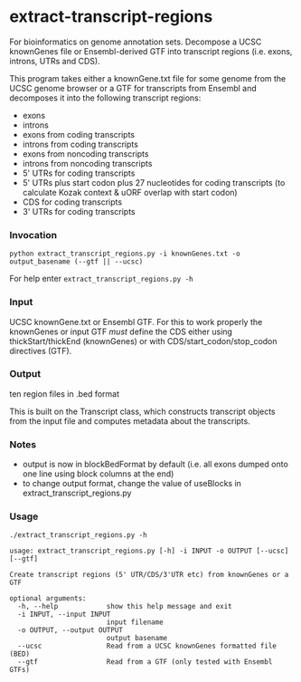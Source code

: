 extract-transcript-regions
================================

For bioinformatics on genome annotation sets. Decompose a UCSC knownGenes file or Ensembl-derived GTF into transcript regions (i.e. exons, introns, UTRs and CDS).

This program takes either a knownGene.txt file for some genome from the UCSC genome browser or a GTF for transcripts from Ensembl and decomposes it into the following transcript regions: 

  - exons
  - introns
  - exons from coding transcripts
  - introns from coding transcripts
  - exons from noncoding transcripts
  - introns from noncoding transcripts
  - 5' UTRs for coding transcripts
  - 5' UTRs plus start codon plus 27 nucleotides for coding transcripts (to calculate Kozak context & uORF overlap with start codon) 
  - CDS for coding transcripts
  - 3' UTRs for coding transcripts

### Invocation

  `python extract_transcript_regions.py -i knownGenes.txt -o output_basename (--gtf || --ucsc)`

For help enter `extract_transcript_regions.py -h`

### Input

UCSC knownGene.txt or Ensembl GTF. For this to work properly the knownGenes or input GTF *must* define the CDS either using thickStart/thickEnd (knownGenes) or with CDS/start_codon/stop_codon directives (GTF). 
  
### Output
  ten region files in .bed format 
  
This is built on the Transcript class, which constructs transcript objects from the input file and computes metadata about the transcripts. 

### Notes

  - output is now in blockBedFormat by default (i.e. all exons dumped onto one line using block columns at the end) 
  - to change output format, change the value of useBlocks in extract_transcript_regions.py 

### Usage
```
./extract_transcript_regions.py -h 

usage: extract_transcript_regions.py [-h] -i INPUT -o OUTPUT [--ucsc] [--gtf]

Create transcript regions (5' UTR/CDS/3'UTR etc) from knownGenes or a GTF

optional arguments:
  -h, --help            show this help message and exit
  -i INPUT, --input INPUT
                        input filename
  -o OUTPUT, --output OUTPUT
                        output basename
  --ucsc                Read from a UCSC knownGenes formatted file (BED)
  --gtf                 Read from a GTF (only tested with Ensembl GTFs)

```